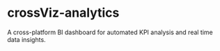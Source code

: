 # crossViz-analytics
A cross-platform BI dashboard for automated KPI analysis and real time data insights.
